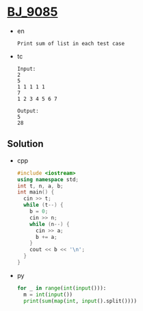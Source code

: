 # [BJ_9085](https://acmicpc.net/problem/9085)

* en

  ```en
  Print sum of list in each test case
  ```

* tc

  ```tc
  Input:
  2
  5
  1 1 1 1 1
  7
  1 2 3 4 5 6 7

  Output:
  5
  28
  ```

## Solution

* cpp

  ```cpp
  #include <iostream>
  using namespace std;
  int t, n, a, b;
  int main() {
    cin >> t;
    while (t--) {
      b = 0;
      cin >> n;
      while (n--) {
        cin >> a;
        b += a;
      }
      cout << b << '\n';
    }
  }
  ```

* py

  ```py
  for _ in range(int(input())):
    m = int(input())
    print(sum(map(int, input().split())))
  ```
